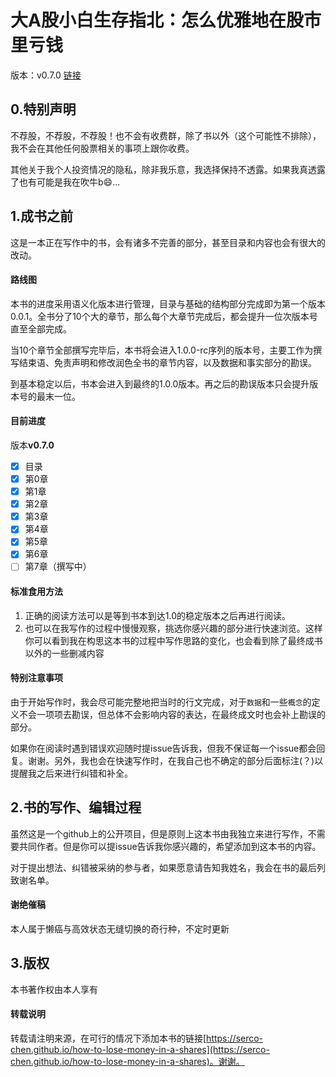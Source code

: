 # 大A股小白生存指北：怎么优雅地在股市里亏钱
版本：v0.7.0 [链接](https://serco-chen.github.io/how-to-lose-money-in-a-shares)

## 0.特别声明
不荐股，不荐股，不荐股！也不会有收费群，除了书以外（这个可能性不排除），我不会在其他任何股票相关的事项上跟你收费。

其他关于我个人投资情况的隐私，除非我乐意，我选择保持不透露。如果我真透露了也有可能是我在吹牛b😄...

## 1.成书之前
这是一本正在写作中的书，会有诸多不完善的部分，甚至目录和内容也会有很大的改动。

#### 路线图
本书的进度采用语义化版本进行管理，目录与基础的结构部分完成即为第一个版本0.0.1。全书分了10个大的章节，那么每个大章节完成后，都会提升一位次版本号直至全部完成。

当10个章节全部撰写完毕后，本书将会进入1.0.0-rc序列的版本号，主要工作为撰写结束语、免责声明和修改润色全书的章节内容，以及数据和事实部分的勘误。

到基本稳定以后，书本会进入到最终的1.0.0版本。再之后的勘误版本只会提升版本号的最末一位。

#### 目前进度
版本**v0.7.0**

* [x] 目录
* [x] 第0章
* [x] 第1章
* [x] 第2章
* [x] 第3章
* [x] 第4章
* [x] 第5章
* [x] 第6章
* [ ] 第7章（撰写中）

#### 标准食用方法
1. 正确的阅读方法可以是等到书本到达1.0的稳定版本之后再进行阅读。
2. 也可以在我写作的过程中慢慢观察，挑选你感兴趣的部分进行快速浏览。这样你可以看到我在构思这本书的过程中写作思路的变化，也会看到除了最终成书以外的一些删减内容

#### 特别注意事项
由于开始写作时，我会尽可能完整地把当时的行文完成，对于`数据`和一些`概念`的定义不会一项项去勘误，但总体不会影响内容的表达，在最终成文时也会补上勘误的部分。

如果你在阅读时遇到错误欢迎随时提issue告诉我，但我不保证每一个issue都会回复。谢谢。另外，我也会在快速写作时，在我自己也不确定的部分后面标注(？)以提醒我之后来进行纠错和补全。

## 2.书的写作、编辑过程
虽然这是一个github上的公开项目，但是原则上这本书由我独立来进行写作，不需要共同作者。但是你可以提issue告诉我你感兴趣的，希望添加到这本书的内容。

对于提出想法、纠错被采纳的参与者，如果愿意请告知我姓名，我会在书的最后列致谢名单。

#### 谢绝催稿
本人属于懒癌与高效状态无缝切换的奇行种，不定时更新

## 3.版权
本书著作权由本人享有

#### 转载说明
转载请注明来源，在可行的情况下添加本书的链接[https://serco-chen.github.io/how-to-lose-money-in-a-shares](https://serco-chen.github.io/how-to-lose-money-in-a-shares)。谢谢。
